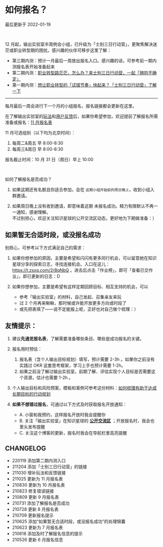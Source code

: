 # 如何报名？
最后更新于 2022-01-19

<br>

12 月起，输出实验室半周例会小组，已升级为「士别三日行动营」，更聚焦解决迷茫或职业转型期的困扰。感兴趣的伙伴可移步这里了解：


- 第三期内测：预计一月最后一周放出报名入口。感兴趣的话，可参考前一期内测报名表开始准备起来
- 第二期内测：[职业转型路茫茫，怎么办？来士别三日行动营，一起「拥抱不确定」](f_output/f_test_2nd)
- 第一期内测：[想让职业转型的「试错节奏」快起来？「士别三日行动营」了解一下](f_output/f_test_1st)

---

每月最后一周会进行下一个月的小组报名，报名链接都会更新在这里。

在了解输出实验室的[玩法](f_output/)和[用户反馈](f_output/feedback.md)后，如果你希望参加，欢迎提前了解报名所需准备或报名：[11 月报名表](http://ishanshan.mikecrm.com/ks5M0BQ)

11 月可选组别（以下均为北京时间）：
1. 每周二&周五 早 8:00-8:30
2. 每周三&周日 早 8:00-8:30

报名截止时间：10 月 31 日（周日）早上 10:00

<br>

如何了解报名是否成功？
1. 如果这期还有名额且你适合参加，会在 `这期小组开始前的周日晚上`，收到小组入群邀请。

2.  如果周日晚上没有收到邀请，即意味着这期 未报名成功。精力有限默认不再一一通知，感谢理解。<br>
不过别担心，欢迎关注知识星球的公开交流区动态，更好地为下期做准备：）


## 如果暂无合适时段，或没报名成功

别担心，可参考以下方式满足自己的需求：

1. 如果你想参加的原因，主要是希望和闪闪有更多同行机会，可以留意她在知识星球分享的探索日志，寻找连接机会。入口在这儿：https://t.zsxq.com/2rBqNbQ 。进去后点击「作业榜」，即可「查看已交作业」，即已更新的日志：D

2. 如果你想参加，主要是希望有这样定期回顾目标、相互支持的机会，可以
    - 参考「输出实验室」的材料，自己发起、召集亲友来玩
    - 过 2 个月再来瞅瞅，那时候或许能开放更多方向或时段了
    - 或先把表填了——说不定能报上呢，正好也对自己做个梳理：）

## 友情提示：




1. 建议**先通览报名表**，了解需要准备哪些条目、哪些是成功报名的关键。
2. 报名用时预估：
    1. 报名表（含个人输出目标规划）填写，预计需要 2-3h 。如果你之前没有实践过 OKR 这套思考框架，学习上手也预计需要 1-2h。
    2. 如果之前没了解过输出实验室，前期了解、评估实现个人目标是否需要这个资源，估计也需要 1-2h 。
3. 个人输出目标和风险预案，模板和案例可参考这份材料：[如何梳理有助于达成长期目标的行动规划](cmty/tips_MBO_fromend.md)

4. **如果不想错过报名**，可通过以下方式及时获取报名开放通知：<br>
    - A. 小窗和我预约，这样报名开放时我会提醒你 <br>
    - B. 关注「输出实验室」在知识星球的 **[公开交流区](https://t.zsxq.com/2jaMjyr)** ；开放报名时，我会也里头发布提醒 <br>
    - C. 关注这个博客的更新，报名时我会在导航栏里高亮提醒

## CHANGELOG

- 220119 添加第二期内测入口
- 211204 添加「士别三日行动营」的链接
- 211030 增补玩法和反馈链接
- 211025 更新为 11 月报名表
- 210830 更新为 10 月报名表
- 210823 修复错误链接
- 210809 更新 9 月报名表
- 210731 添加了解报名是否成功
- 210728 更新 8 月报名表
- 210709 更新报名提示
- 210625 添加“如果暂无合适时段，或没报名成功”的处理锦囊
- 210623 更新为 7 月报名表
- 210618 添加及时了解报名信息的提示
- 210526 更新 6 月报名信息
